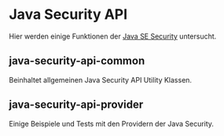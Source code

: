 # Java Security API
Hier werden einige Funktionen der [Java SE Security](http://docs.oracle.com/javase/7/docs/technotes/guides/security/overview/jsoverview.html) untersucht.

## java-security-api-common  
Beinhaltet allgemeinen Java Security API Utility Klassen.

## java-security-api-provider  
Einige Beispiele und Tests mit den Providern der Java Security.
